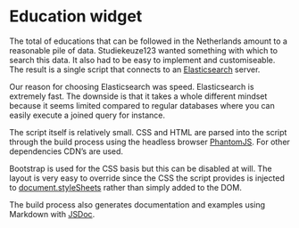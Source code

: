 <!--
  id: 2716
  slug: opleidingen-widget
  type: fortpolio
  excerpt: <p>An Elasticsearch JavaScript widget comprised of CDN dependencies, with source-generated documentation and examples.</p>
  categories: JavaScript, front end, HTML/CSS, framework, interaction design, backend, mobile
  tags: CSS, HTML, JavaScript, Grunt, Elasticsearch, Bootstrap, JSDoc
  clients: Studiekeuze123
  collaboration: 
  prizes: 
  thumbnail: sk123ow.png
  image: sk123ow.png
  images: sk123ow.png, Opleidingen-Widget.png
  inCv: true
  inPortfolio: true
  dateFrom: 2014-12-08
  dateTo: 2014-12-31
-->

# Education widget

The total of educations that can be followed in the Netherlands amount to a reasonable pile of data. Studiekeuze123 wanted something with which to search this data. It also had to be easy to implement and customiseable. The result is a single script that connects to an [Elasticsearch](http://www.elasticsearch.org/) server.

Our reason for choosing Elasticsearch was speed. Elasticsearch is extremely fast. The downside is that it takes a whole different mindset because it seems limited compared to regular databases where you can easily execute a joined query for instance.

The script itself is relatively small. CSS and HTML are parsed into the script through the build process using the headless browser [PhantomJS](http://phantomjs.org/). For other dependencies CDN&#8217;s are used.

Bootstrap is used for the CSS basis but this can be disabled at will. The layout is very easy to override since the CSS the script provides is injected to [document.styleSheets](https://developer.mozilla.org/en-US/docs/Web/API/document.styleSheets) rather than simply added to the DOM.

The build process also generates documentation and examples using Markdown with [JSDoc](http://usejsdoc.org/).
